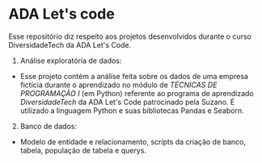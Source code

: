 # ADA Let's code
Esse repositório diz respeito aos projetos desenvolvidos durante o curso DiversidadeTech da ADA Let's Code.

1. Análise exploratória de dados:
  - Esse projeto contém a análise feita sobre os dados de uma empresa fictícia durante o aprendizado no módulo de *TÉCNICAS DE PROGRAMAÇÃO I* (em Python) referente ao programa de aprendizado *DiversidadeTech* da ADA Let's Code patrocinado pela Suzano. É utilizado a linguagem Python e suas bibliotecas Pandas e Seaborn.
 
2. Banco de dados:
  - Modelo de entidade e relacionamento, scripts da criação de banco, tabela, população de tabela e querys.
